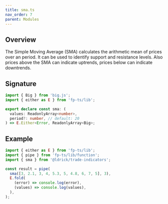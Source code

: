 ```yaml
---
title: sma.ts
nav_order: 7
parent: Modules
---
```


## Overview

The Simple Moving Average (SMA) calculates the arithmetic mean of prices over an period. It can be used to identify support and resistance levels. Also prices above the SMA can indicate uptrends, prices below can indicate downtrends.

## Signature

```typescript
import { Big } from 'big.js';
import { either as E } from 'fp-ts/lib';

export declare const sma: (
  values: ReadonlyArray<number>,
  period?: number, // default: 20
) => E.Either<Error, ReadonlyArray<Big>;
```

## Example

```typescript
import { either as E } from 'fp-ts/lib';
import { pipe } from 'fp-ts/lib/function';
import { sma } from '@ldrick/trade-indicators';

const result = pipe(
  sma([3, 2.1, 3, 4, 5.3, 5, 4.8, 6, 7, 5], 3),
  E.fold(
    (error) => console.log(error),
    (values) => console.log(values),
  ),
);
```
